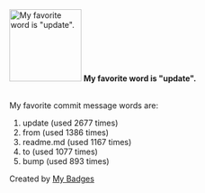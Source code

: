 <img src="https://my-badges.github.io/my-badges/favorite-word.png" alt="My favorite word is &quot;update&quot;." title="My favorite word is &quot;update&quot;." width="128">
<strong>My favorite word is &quot;update&quot;.</strong>
<br><br>

My favorite commit message words are:

1. update (used 2677 times)
2. from (used 1386 times)
3. readme.md (used 1167 times)
4. to (used 1077 times)
5. bump (used 893 times)


Created by <a href="https://github.com/my-badges/my-badges">My Badges</a>